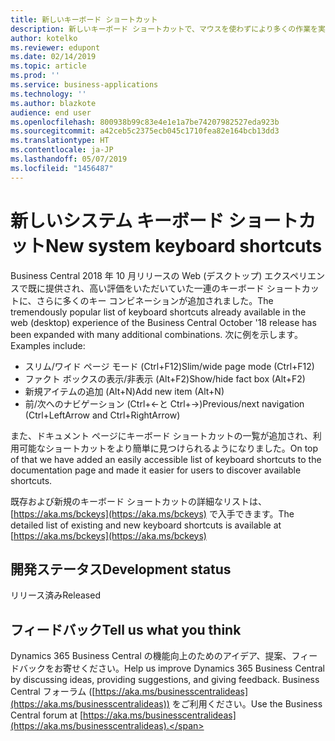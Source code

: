 ```yaml
---
title: 新しいキーボード ショートカット
description: 新しいキーボード ショートカットで、マウスを使わずにより多くの作業を実行できます。
author: kotelko
ms.reviewer: edupont
ms.date: 02/14/2019
ms.topic: article
ms.prod: ''
ms.service: business-applications
ms.technology: ''
ms.author: blazkote
audience: end user
ms.openlocfilehash: 800938b99c83e4e1e1a7be74207982527eda923b
ms.sourcegitcommit: a42ceb5c2375ecb045c1710fea82e164bcb13dd3
ms.translationtype: HT
ms.contentlocale: ja-JP
ms.lasthandoff: 05/07/2019
ms.locfileid: "1456487"
---
```

# <a name="new-system-keyboard-shortcuts"></a><span data-ttu-id="94ec1-103">新しいシステム キーボード ショートカット</span><span class="sxs-lookup"><span data-stu-id="94ec1-103">New system keyboard shortcuts</span></span>

<span data-ttu-id="94ec1-104">Business Central 2018 年 10 月リリースの Web (デスクトップ) エクスペリエンスで既に提供され、高い評価をいただいていた一連のキーボード ショートカットに、さらに多くのキー コンビネーションが追加されました。</span><span class="sxs-lookup"><span data-stu-id="94ec1-104">The tremendously popular list of keyboard shortcuts already available in the web (desktop) experience of the Business Central October '18 release has been expanded with many additional combinations.</span></span> <span data-ttu-id="94ec1-105">次に例を示します。</span><span class="sxs-lookup"><span data-stu-id="94ec1-105">Examples include:</span></span> 

- <span data-ttu-id="94ec1-106">スリム/ワイド ページ モード (Ctrl+F12)</span><span class="sxs-lookup"><span data-stu-id="94ec1-106">Slim/wide page mode (Ctrl+F12)</span></span>
- <span data-ttu-id="94ec1-107">ファクト ボックスの表示/非表示 (Alt+F2)</span><span class="sxs-lookup"><span data-stu-id="94ec1-107">Show/hide fact box (Alt+F2)</span></span>
- <span data-ttu-id="94ec1-108">新規アイテムの追加 (Alt+N)</span><span class="sxs-lookup"><span data-stu-id="94ec1-108">Add new item (Alt+N)</span></span>
- <span data-ttu-id="94ec1-109">前/次へのナビゲーション (Ctrl+←と Ctrl+→)</span><span class="sxs-lookup"><span data-stu-id="94ec1-109">Previous/next navigation (Ctrl+LeftArrow and Ctrl+RightArrow)</span></span>

<span data-ttu-id="94ec1-110">また、ドキュメント ページにキーボード ショートカットの一覧が追加され、利用可能なショートカットをより簡単に見つけられるようになりました。</span><span class="sxs-lookup"><span data-stu-id="94ec1-110">On top of that we have added an easily accessible list of keyboard shortcuts to the documentation page and made it easier for users to discover available shortcuts.</span></span>

<span data-ttu-id="94ec1-111">既存および新規のキーボード ショートカットの詳細なリストは、[https://aka.ms/bckeys](https://aka.ms/bckeys) で入手できます。</span><span class="sxs-lookup"><span data-stu-id="94ec1-111">The detailed list of existing and new keyboard shortcuts is available at [https://aka.ms/bckeys](https://aka.ms/bckeys)</span></span>

## <a name="development-status"></a><span data-ttu-id="94ec1-112">開発ステータス</span><span class="sxs-lookup"><span data-stu-id="94ec1-112">Development status</span></span>
<span data-ttu-id="94ec1-113">リリース済み</span><span class="sxs-lookup"><span data-stu-id="94ec1-113">Released</span></span>

## <a name="tell-us-what-you-think"></a><span data-ttu-id="94ec1-114">フィードバック</span><span class="sxs-lookup"><span data-stu-id="94ec1-114">Tell us what you think</span></span>
<span data-ttu-id="94ec1-115">Dynamics 365 Business Central の機能向上のためのアイデア、提案、フィードバックをお寄せください。</span><span class="sxs-lookup"><span data-stu-id="94ec1-115">Help us improve Dynamics 365 Business Central by discussing ideas, providing suggestions, and giving feedback.</span></span> <span data-ttu-id="94ec1-116">Business Central フォーラム ([https://aka.ms/businesscentralideas](https://aka.ms/businesscentralideas)) をご利用ください。</span><span class="sxs-lookup"><span data-stu-id="94ec1-116">Use the Business Central forum at [https://aka.ms/businesscentralideas](https://aka.ms/businesscentralideas).</span></span>

